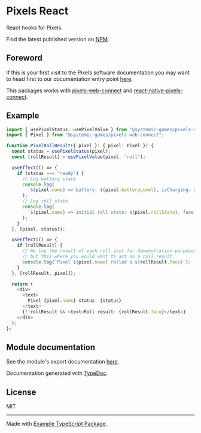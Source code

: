 # Pixels React

React hooks for Pixels.

Find the latest published version on [NPM](
  https://www.npmjs.com/package/@systemic-games/pixels-react
).

## Foreword

If this is your first visit to the Pixels software documentation
you may want to head first to our documentation entry point [here](
    https://github.com/GameWithPixels
).

This packages works with [pixels-web-connect](
    https://github.com/GameWithPixels/pixels-js/tree/main/packages/pixels-web-connect
) and [react-native-pixels-connect](
    https://github.com/GameWithPixels/pixels-js/tree/main/packages/react-native-pixels-connect
).

## Example

```Typescript
import { usePixelStatus, usePixelValue } from "@systemic-games/pixels-react";
import { Pixel } from "@systemic-games/pixels-web-connect";

function PixelRollResult({ pixel }: { pixel: Pixel }) {
  const status = usePixelStatus(pixel);
  const [rollResult] = usePixelValue(pixel, "roll");

  useEffect(() => {
    if (status === "ready") {
      // Log battery state
      console.log(
        `${pixel.name} => battery: ${pixel.batteryLevel}, isCharging: ${pixel.isCharging}`
      );
      // Log roll state
      console.log(
        `${pixel.name} => initial roll state: ${pixel.rollState}, face ${pixel.currentFace}`
      );
    }
  }, [pixel, status]);

  useEffect(() => {
    if (rollResult) {
      // We log the result of each roll just for demonstration purposes
      // but this where you would want to act on a roll result.
      console.log(`Pixel ${pixel.name} rolled a ${rollResult.face}`);
    }
  }, [rollResult, pixel]);

  return (
    <div>
      <text>
        Pixel {pixel.name} status: {status}
      </text>
      {!!rollResult && <text>Roll result: {rollResult.face}</text>}
    </div>
  );
};
```

## Module documentation

See the module's export documentation [here](
    https://gamewithpixels.github.io/pixels-js/modules/_systemic_games_pixels_react.html
).

Documentation generated with [TypeDoc](https://typedoc.org/).

## License

MIT

---

Made with [Example TypeScript Package](
    https://github.com/tomchen/example-typescript-package
).
